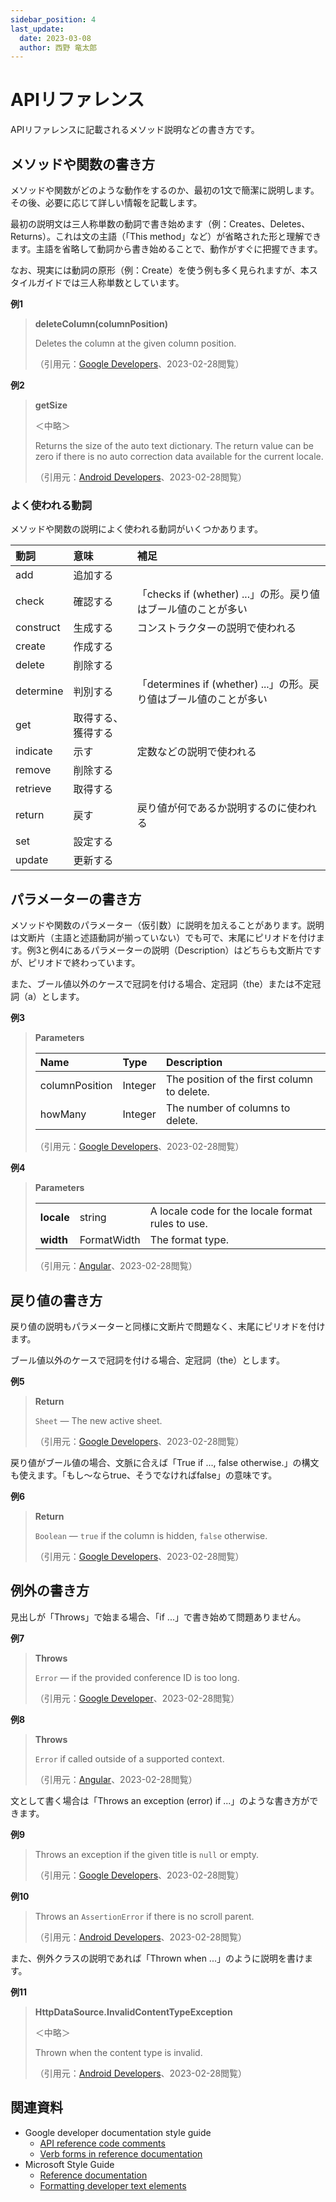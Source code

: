 ```yaml
---
sidebar_position: 4
last_update:
  date: 2023-03-08
  author: 西野 竜太郎
---
```


# APIリファレンス

APIリファレンスに記載されるメソッド説明などの書き方です。

## メソッドや関数の書き方

メソッドや関数がどのような動作をするのか、最初の1文で簡潔に説明します。その後、必要に応じて詳しい情報を記載します。

最初の説明文は三人称単数の動詞で書き始めます（例：Creates、Deletes、Returns）。これは文の主語（「This method」など）が省略された形と理解できます。主語を省略して動詞から書き始めることで、動作がすぐに把握できます。

なお、現実には動詞の原形（例：Create）を使う例も多く見られますが、本スタイルガイドでは三人称単数としています。

**例1**

> **deleteColumn(columnPosition)**
>
> Deletes the column at the given column position.
>
> （引用元：[Google Developers](https://developers.google.com/apps-script/reference/spreadsheet/spreadsheet)、2023-02-28閲覧）

**例2**

> **getSize**
> 
> ＜中略＞
> 
> Returns the size of the auto text dictionary. The return value can be zero if there is no auto correction data available for the current locale.
>
> （引用元：[Android Developers](https://developer.android.com/reference/android/text/AutoText)、2023-02-28閲覧）

### よく使われる動詞

メソッドや関数の説明によく使われる動詞がいくつかあります。

|動詞|意味|補足|
|:-|:-|:-|
|add|追加する||
|check|確認する|「checks if (whether) ...」の形。戻り値はブール値のことが多い|
|construct|生成する|コンストラクターの説明で使われる|
|create|作成する||
|delete|削除する||
|determine|判別する|「determines if (whether) ...」の形。戻り値はブール値のことが多い|
|get|取得する、獲得する||
|indicate|示す|定数などの説明で使われる|
|remove|削除する||
|retrieve|取得する||
|return|戻す|戻り値が何であるか説明するのに使われる|
|set|設定する||
|update|更新する||

## パラメーターの書き方

メソッドや関数のパラメーター（仮引数）に説明を加えることがあります。説明は文断片（主語と述語動詞が揃っていない）でも可で、末尾にピリオドを付けます。例3と例4にあるパラメーターの説明（Description）はどちらも文断片ですが、ピリオドで終わっています。

また、ブール値以外のケースで冠詞を付ける場合、定冠詞（the）または不定冠詞（a）とします。

**例3**

> **Parameters**
>
> |Name|Type|Description|
> |:-|:-|:-|
> |columnPosition|Integer|The position of the first column to delete.|
> |howMany|Integer|The number of columns to delete.|
>
> （引用元：[Google Developers](https://developers.google.com/apps-script/reference/spreadsheet/spreadsheet)、2023-02-28閲覧）

**例4**

> **Parameters**
> 
> ||||
> |-|-|-|
> |**locale**|string|A locale code for the locale format rules to use.|
> |**width**|FormatWidth|The format type.|
>
> （引用元：[Angular](https://angular.io/api/common/getLocaleDateTimeFormat)、2023-02-28閲覧）

## 戻り値の書き方

戻り値の説明もパラメーターと同様に文断片で問題なく、末尾にピリオドを付けます。

ブール値以外のケースで冠詞を付ける場合、定冠詞（the）とします。

**例5**

> **Return**
>
> `Sheet` — The new active sheet.
>
> （引用元：[Google Developers](https://developers.google.com/apps-script/reference/spreadsheet/spreadsheet)、2023-02-28閲覧）

戻り値がブール値の場合、文脈に合えば「True if ..., false otherwise.」の構文も使えます。「もし〜ならtrue、そうでなければfalse」の意味です。

**例6**

> **Return**
>
> `Boolean` — `true` if the column is hidden, `false` otherwise.
>
> （引用元：[Google Developers](https://developers.google.com/apps-script/reference/spreadsheet/spreadsheet)、2023-02-28閲覧）

## 例外の書き方

見出しが「Throws」で始まる場合、「if ...」で書き始めて問題ありません。

**例7**

> **Throws**
>
> `Error` — if the provided conference ID is too long.
>
> （引用元：[Google Developer](https://developers.google.com/apps-script/reference/conference-data/conference-data-builder)、2023-02-28閲覧）

**例8**

> **Throws**
>
> `Error` if called outside of a supported context.
>
> （引用元：[Angular](https://angular.io/api/core/inject)、2023-02-28閲覧）

文として書く場合は「Throws an exception (error) if ...」のような書き方ができます。

**例9**

> Throws an exception if the given title is `null` or empty.
>
> （引用元：[Google Developers](https://developers.google.com/apps-script/reference/forms/form-app)、2023-02-28閲覧）

**例10**

> Throws an `AssertionError` if there is no scroll parent.
>
> （引用元：[Android Developers](https://developer.android.com/reference/kotlin/androidx/compose/ui/test/SemanticsNodeInteraction)、2023-02-28閲覧）

また、例外クラスの説明であれば「Thrown when ...」のように説明を書けます。

**例11**

> **HttpDataSource.InvalidContentTypeException**
>
> ＜中略＞
> 
> Thrown when the content type is invalid.
>
> （引用元：[Android Developers](https://developer.android.com/reference/androidx/media3/datasource/HttpDataSource.InvalidContentTypeException)、2023-02-28閲覧）

## 関連資料

- Google developer documentation style guide
    - [API reference code comments](https://developers.google.com/style/api-reference-comments)
    - [Verb forms in reference documentation](https://developers.google.com/style/reference-verbs)
- Microsoft Style Guide
    - [Reference documentation](https://learn.microsoft.com/en-us/style-guide/developer-content/reference-documentation)
    - [Formatting developer text elements](https://learn.microsoft.com/en-us/style-guide/developer-content/formatting-developer-text-elements)


